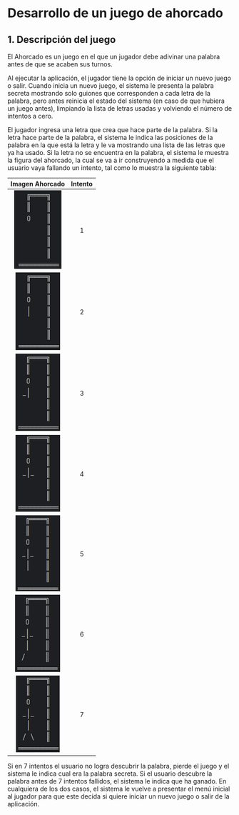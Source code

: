 # Desarrollo de un juego de ahorcado

## 1. Descripción del juego
El Ahorcado es un juego en el que un jugador debe adivinar una palabra antes
de que se acaben sus turnos.

Al ejecutar la aplicación, el jugador tiene la opción de iniciar un nuevo juego o salir. 
Cuando inicia un nuevo juego, el sistema le presenta la palabra secreta mostrando solo 
guiones que corresponden a cada letra de la palabra, pero antes reinicia el estado del 
sistema (en caso de que hubiera un juego antes), limpiando la lista de letras usadas y 
volviendo el número de intentos a cero.

El jugador ingresa una letra que crea que hace parte de la palabra. Si la letra hace parte de la palabra,
el sistema le indica las posiciones de la palabra en la que está la letra y le va mostrando una lista de
las letras que ya ha usado. Si la letra no se encuentra en la palabra, el sistema le muestra la figura 
del ahorcado, la cual se va a ir construyendo a medida que el usuario vaya fallando un intento, tal como
lo muestra la siguiente tabla:

|        Imagen Ahorcado        | Intento |
|:-----------------------------:|:-------:|
| ![](assets/img/intento_1.png) |    1    |
| ![](assets/img/intento_2.png) |    2    |
| ![](assets/img/intento_3.png) |    3    |
| ![](assets/img/intento_4.png) |    4    |
| ![](assets/img/intento_5.png) |    5    |
| ![](assets/img/intento_6.png) |    6    |
| ![](assets/img/intento_7.png) |    7    |

Si en 7 intentos el usuario no logra descubrir la palabra, pierde el juego y el sistema le indica cual era
la palabra secreta. Si el usuario descubre la palabra antes de 7 intentos fallidos, el sistema le indica que
ha ganado. En cualquiera de los dos casos, el sistema le vuelve a presentar el menú inicial al jugador
para que este decida si quiere iniciar un nuevo juego o salir de la aplicación.

